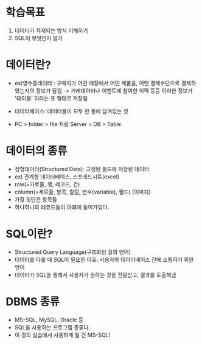 # 학습목표
1. 데이터가 적재되는 방식 이해하기
2. SQL이 무엇인지 알기

# 데이터란? 
- ex)영수증데이터 : 구매자가 어떤 매장에서 어떤 제품을, 어떤 결제수단으로 결제하였는지의 정보가 담김
-> 거래데이터나 이벤트에 참여한 이력 등등 
   이러한 정보가 '테이블' 이라는 표 형태로 저장됨
* 데이터베이스: 데이터들이 모두 한 통에 담겨있는 것
- PC > folder > file 처럼 Server > DB  > Table

# 데이터의 종류
- 정형데이터(Structured Data): 고정된 필드에 저장된 데이터
- ex) 관계형 데이터베이스, 스프레드시트(excel)
- row(=가로줄, 행, 레코드, 건)
- column(=세로줄, 항목, 칼럼, 변수(variable), 필드)
(이미지)
- 가장 윗단은 항목들
- 하나하나의 레코드들이 아래에 들어가있다.

# SQL이란?
- Structured Query Language(구조화된 질의 언어)
- 데이터를 다룰 때 SQL이 필요한 이유: 사용자와 데이터베이스 간에 소통하기 위한 언어
- 데이터가 SQL을 통해서 사용자가 원하는 것을 전달받고, 결과를 도출해냄

# DBMS 종류 
- MS-SQL, MySQL, Oracle 등
- SQL을 사용하는 프로그램 종류다. 
- 이 강의 실습에서 사용하게 될 건 MS-SQL!
